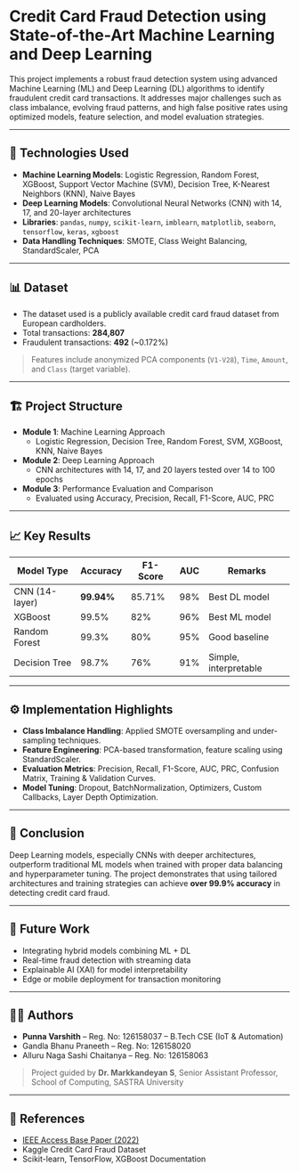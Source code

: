 # Credit Card Fraud Detection using State-of-the-Art Machine Learning and Deep Learning

This project implements a robust fraud detection system using advanced Machine Learning (ML) and Deep Learning (DL) algorithms to identify fraudulent credit card transactions. It addresses major challenges such as class imbalance, evolving fraud patterns, and high false positive rates using optimized models, feature selection, and model evaluation strategies.

---

## 🧠 Technologies Used

- **Machine Learning Models**: Logistic Regression, Random Forest, XGBoost, Support Vector Machine (SVM), Decision Tree, K-Nearest Neighbors (KNN), Naive Bayes
- **Deep Learning Models**: Convolutional Neural Networks (CNN) with 14, 17, and 20-layer architectures
- **Libraries**: `pandas`, `numpy`, `scikit-learn`, `imblearn`, `matplotlib`, `seaborn`, `tensorflow`, `keras`, `xgboost`
- **Data Handling Techniques**: SMOTE, Class Weight Balancing, StandardScaler, PCA

---

## 📊 Dataset

- The dataset used is a publicly available credit card fraud dataset from European cardholders.
- Total transactions: **284,807**
- Fraudulent transactions: **492** (~0.172%)

> Features include anonymized PCA components (`V1-V28`), `Time`, `Amount`, and `Class` (target variable).

---

## 🏗️ Project Structure

- **Module 1**: Machine Learning Approach
  - Logistic Regression, Decision Tree, Random Forest, SVM, XGBoost, KNN, Naive Bayes
- **Module 2**: Deep Learning Approach
  - CNN architectures with 14, 17, and 20 layers tested over 14 to 100 epochs
- **Module 3**: Performance Evaluation and Comparison
  - Evaluated using Accuracy, Precision, Recall, F1-Score, AUC, PRC

---

## 📈 Key Results

| Model Type | Accuracy | F1-Score | AUC | Remarks |
|------------|----------|----------|-----|---------|
| CNN (14-layer) | **99.94%** | 85.71% | 98% | Best DL model |
| XGBoost | 99.5% | 82% | 96% | Best ML model |
| Random Forest | 99.3% | 80% | 95% | Good baseline |
| Decision Tree | 98.7% | 76% | 91% | Simple, interpretable |

---

## ⚙️ Implementation Highlights

- **Class Imbalance Handling**: Applied SMOTE oversampling and under-sampling techniques.
- **Feature Engineering**: PCA-based transformation, feature scaling using StandardScaler.
- **Evaluation Metrics**: Precision, Recall, F1-Score, AUC, PRC, Confusion Matrix, Training & Validation Curves.
- **Model Tuning**: Dropout, BatchNormalization, Optimizers, Custom Callbacks, Layer Depth Optimization.

---

## 📌 Conclusion

Deep Learning models, especially CNNs with deeper architectures, outperform traditional ML models when trained with proper data balancing and hyperparameter tuning. The project demonstrates that using tailored architectures and training strategies can achieve **over 99.9% accuracy** in detecting credit card fraud.

---

## 🔮 Future Work

- Integrating hybrid models combining ML + DL
- Real-time fraud detection with streaming data
- Explainable AI (XAI) for model interpretability
- Edge or mobile deployment for transaction monitoring

---

## 👨‍💻 Authors

- **Punna Varshith** – Reg. No: 126158037 – B.Tech CSE (IoT & Automation)
- Gandla Bhanu Praneeth – Reg. No: 126158020
- Alluru Naga Sashi Chaitanya – Reg. No: 126158063

> Project guided by **Dr. Markkandeyan S**, Senior Assistant Professor, School of Computing, SASTRA University

---

## 📜 References

- [IEEE Access Base Paper (2022)](https://ieeexplore.ieee.org/document/9755930)
- Kaggle Credit Card Fraud Dataset
- Scikit-learn, TensorFlow, XGBoost Documentation

